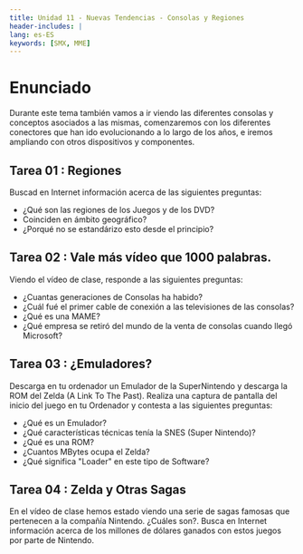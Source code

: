 ```yaml
---
title: Unidad 11 - Nuevas Tendencias - Consolas y Regiones
header-includes: |
lang: es-ES
keywords: [SMX, MME]
---
```


# Enunciado

Durante este tema también vamos a ir viendo las diferentes consolas y conceptos asociados a las mismas, comenzaremos con los diferentes conectores que han ido evolucionando a lo largo de los años, e iremos ampliando con otros dispositivos y componentes.

## Tarea 01 : Regiones

Buscad en Internet información acerca de las siguientes preguntas:

 * ¿Qué son las regiones de los Juegos y de los DVD? 
 * Coinciden en ámbito geográfico? 
 * ¿Porqué no se estandárizo esto desde el principio?

## Tarea 02 : Vale más vídeo que 1000 palabras.

Viendo el vídeo de clase, responde a las siguientes preguntas:

 * ¿Cuantas generaciones de Consolas ha habido?
 * ¿Cuál fué el primer cable de conexión a las televisiones de las consolas?
 * ¿Qué es una MAME?
 * ¿Qué empresa se retiró del mundo de la venta de consolas cuando llegó Microsoft?

## Tarea 03 : ¿Emuladores?

Descarga en tu ordenador un Emulador de la SuperNintendo y descarga la ROM del Zelda (A Link To The Past).
Realiza una captura de pantalla del inicio del juego en tu Ordenador y contesta a las siguientes preguntas:

* ¿Qué es un Emulador?
* ¿Qué características técnicas tenía la SNES (Super Nintendo)?
* ¿Qué es una ROM?
* ¿Cuantos MBytes ocupa el Zelda?
* ¿Qué significa "Loader" en este tipo de Software?

## Tarea 04 : Zelda y Otras Sagas

En el vídeo de clase hemos estado viendo una serie de sagas famosas que pertenecen a la compañía Nintendo. ¿Cuáles son?. Busca en Internet información acerca de los millones de dólares ganados con estos juegos por parte de Nintendo.